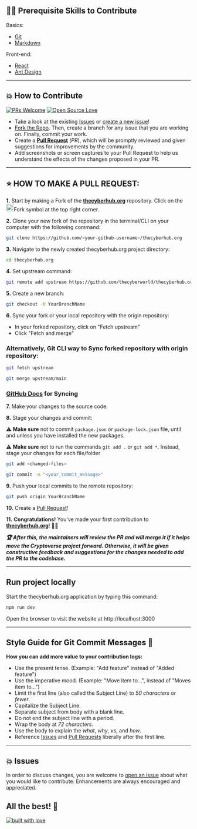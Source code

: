 ## 👨‍💻 Prerequisite Skills to Contribute

Basics:

-   [Git](https://git-scm.com/)
-   [Markdown](https://www.markdownguide.org/basic-syntax/)

Front-end:

-   [React](https://reactjs.org/)
-   [Ant Design](https://ant.design/)

---

## 💥 How to Contribute

[![PRs Welcome](https://img.shields.io/badge/PRs-welcome-brightgreen.svg?style=flat-square)](https://github.com/thecyberworld/thecyberhub.org/pulls)
[![Open Source Love](https://badges.frapsoft.com/os/v1/open-source.png?v=103)](https://github.com/thecyberworld/)

-   Take a look at the existing [Issues](https://github.com/thecyberworld/thecyberhub.org/issues) or [create a new issue](https://github.com/thecyberworld/thecyberhub.org/issues/new/choose)!
-   [Fork the Repo](https://github.com/thecyberworld/thecyberhub.org/fork). Then, create a branch for any issue that you are working on. Finally, commit your work.
-   Create a **[Pull Request](https://github.com/thecyberworld/thecyberhub.org/compare)** (_PR_), which will be promptly reviewed and given suggestions for improvements by the community.
-   Add screenshots or screen captures to your Pull Request to help us understand the effects of the changes proposed in your PR.

---

## ⭐ HOW TO MAKE A PULL REQUEST:

**1.** Start by making a Fork of the [**thecyberhub.org**](https://github.com/thecyberworld/thecyberhub.org) repository. Click on the <a href="https://github.com/thecyberworld/thecyberhub.org/fork"><img src="https://i.imgur.com/G4z1kEe.png" height="21" width="21"></a>Fork symbol at the top right corner.

**2.** Clone your new fork of the repository in the terminal/CLI on your computer with the following command:

```bash
git clone https://github.com/<your-github-username>/thecyberhub.org
```

**3.** Navigate to the newly created thecyberhub.org project directory:

```bash
cd thecyberhub.org
```

**4.** Set upstream command:

```bash
git remote add upstream https://github.com/thecyberworld/thecyberhub.org.git
```

**5.** Create a new branch:

```bash
git checkout -b YourBranchName
```

**6.** Sync your fork or your local repository with the origin repository:

-   In your forked repository, click on "Fetch upstream"
-   Click "Fetch and merge"

### Alternatively, Git CLI way to Sync forked repository with origin repository:

```bash
git fetch upstream
```

```bash
git merge upstream/main
```

### [GitHub Docs](https://docs.github.com/en/github/collaborating-with-pull-requests/addressing-merge-conflicts/resolving-a-merge-conflict-on-github) for Syncing

**7.** Make your changes to the source code.

**8.** Stage your changes and commit:

⚠️ **Make sure** not to commit `package.json` or `package-lock.json` file, until and unless you have installed the new packages.

⚠️ **Make sure** not to run the commands `git add .` or `git add *`. Instead, stage your changes for each file/folder

```bash
git add <changed-files>
```

```bash
git commit -m "<your_commit_message>"
```

**9.** Push your local commits to the remote repository:

```bash
git push origin YourBranchName
```

**10.** Create a [Pull Request](https://help.github.com/en/github/collaborating-with-issues-and-pull-requests/creating-a-pull-request)!

**11.** **Congratulations!** You've made your first contribution to [**thecyberhub.org**](https://github.com/thecyberworld/thecyberhub.org/graphs/contributors)! 🙌🏼

**_:trophy: After this, the maintainers will review the PR and will merge it if it helps move the Cryptoverse project forward. Otherwise, it will be given constructive feedback and suggestions for the changes needed to add the PR to the codebase._**

---

## Run project locally

Start the thecyberhub.org application by typing this command:

```bash
npm run dev
```

Open the browser to visit the website at http://localhost:3000

---

## Style Guide for Git Commit Messages :memo:

**How you can add more value to your contribution logs:**

-   Use the present tense. (Example: "Add feature" instead of "Added feature")
-   Use the imperative mood. (Example: "Move item to...", instead of "Moves item to...")
-   Limit the first line (also called the Subject Line) to _50 characters or fewer_.
-   Capitalize the Subject Line.
-   Separate subject from body with a blank line.
-   Do not end the subject line with a period.
-   Wrap the body at _72 characters_.
-   Use the body to explain the _what_, _why_, _vs_, and _how_.
-   Reference [Issues](https://github.com/thecyberworld/thecyberhub.org/issues) and [Pull Requests](https://github.com/thecyberworld/thecyberhub.org/pulls) liberally after the first line.

---

## 💥 Issues

In order to discuss changes, you are welcome to [open an issue](https://github.com/thecyberworld/thecyberhub.org/issues/new/choose) about what you would like to contribute. Enhancements are always encouraged and appreciated.

## All the best! 🥇

[![built with love](https://forthebadge.com/images/badges/built-with-love.svg)](https://thecyberhub.org)
